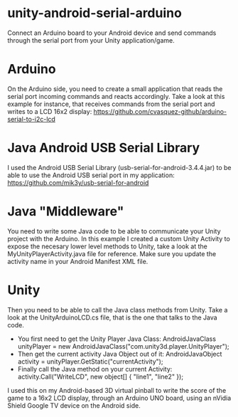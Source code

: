 # unity-android-serial-arduino
Connect an Arduino board to your Android device and send commands through the serial port from your Unity application/game.


# Arduino
On the Arduino side, you need to create a small application that reads the serial port incoming commands and reacts accordingly.
Take a look at this example for instance, that receives commands from the serial port and writes to a LCD 16x2 display: 
https://github.com/cvasquez-github/arduino-serial-to-i2c-lcd

# Java Android USB Serial Library
I used the Android USB Serial Library (usb-serial-for-android-3.4.4.jar) to be able to use the Android USB serial port in my application:
https://github.com/mik3y/usb-serial-for-android

# Java "Middleware"
You need to write some Java code to be able to communicate your Unity project with the Arduino.
In this example I created a custom Unity Activity to expose the necesary lower level methods to Unity, take a look at the MyUnityPlayerActivity.java  file for reference.
Make sure you update the activity name in your Android Manifest XML file.

# Unity
Then you need to be able to call the Java class methods from Unity.
Take a look at the UnityArduinoLCD.cs file, that is the one that talks to the Java code.
- You first need to get the Unity Player Java Class: AndroidJavaClass unityPlayer = new AndroidJavaClass("com.unity3d.player.UnityPlayer");
- Then get the current activity Java Object out of it: AndroidJavaObject activity = unityPlayer.GetStatic<AndroidJavaObject>("currentActivity");
- Finally call the Java method on your current Activity: activity.Call("WriteLCD", new object[] { "line1", "line2" });  

I used this on my Android-based 3D virtual pinball to write the score of the game to a 16x2 LCD display, through an Arduino UNO board, using an nVidia Shield Google TV device on the Android side.
